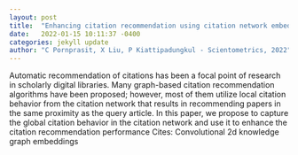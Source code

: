 ```yaml
---
layout: post
title:  "Enhancing citation recommendation using citation network embedding"
date:   2022-01-15 10:11:37 -0400
categories: jekyll update
author: "C Pornprasit, X Liu, P Kiattipadungkul - Scientometrics, 2022"
---
```

Automatic recommendation of citations has been a focal point of research in scholarly digital libraries. Many graph-based citation recommendation algorithms have been proposed; however, most of them utilize local citation behavior from the citation network that results in recommending papers in the same proximity as the query article. In this paper, we propose to capture the global citation behavior in the citation network and use it to enhance the citation recommendation performance Cites: Convolutional 2d knowledge graph embeddings